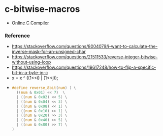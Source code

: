c-bitwise-macros
================
- [Online C Compiler](https://www.programiz.com/c-programming/online-compiler/)

### Reference
- https://stackoverflow.com/questions/8004079/i-want-to-calculate-the-inverse-mask-for-an-unsigned-char
- https://stackoverflow.com/questions/21511533/reverse-integer-bitwise-without-using-loop
- https://stackoverflow.com/questions/19617248/how-to-flip-a-specific-bit-in-a-byte-in-c
- x = x ^ ((1<<i) | (1<<j));
- ```c
  #define reverse_8bit(num) ( \
    ((num & 0x01) << 7)  \
    | ((num & 0x02) << 5) \
    | ((num & 0x04) << 3) \
    | ((num & 0x08) << 1) \
    | ((num & 0x10) >> 1) \
    | ((num & 0x20) >> 3) \
    | ((num & 0x40) >> 5) \
    | ((num & 0x80) >> 7) \
  )
  ```
